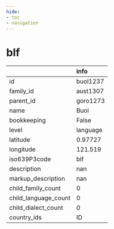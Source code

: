 ```yaml
---
hide:
- toc
- navigation
---
```

# blf
|                      | info     |
|:---------------------|:---------|
| id                   | buol1237 |
| family_id            | aust1307 |
| parent_id            | goro1273 |
| name                 | Buol     |
| bookkeeping          | False    |
| level                | language |
| latitude             | 0.97727  |
| longitude            | 121.519  |
| iso639P3code         | blf      |
| description          | nan      |
| markup_description   | nan      |
| child_family_count   | 0        |
| child_language_count | 0        |
| child_dialect_count  | 0        |
| country_ids          | ID       |
